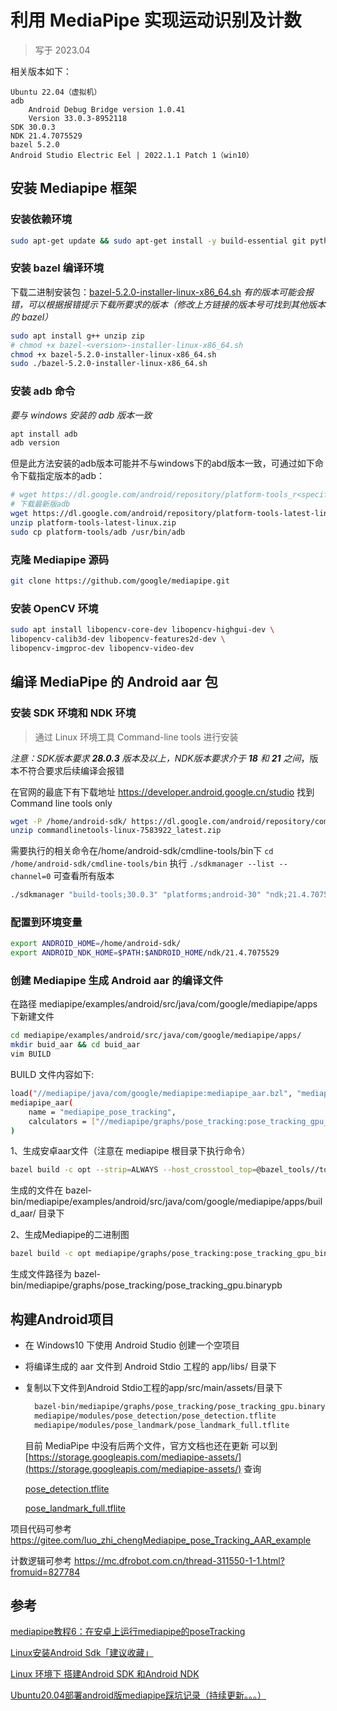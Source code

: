 # 利用 MediaPipe 实现运动识别及计数


> 写于 2023.04

相关版本如下：
```
Ubuntu 22.04（虚拟机）
adb 
	Android Debug Bridge version 1.0.41
	Version 33.0.3-8952118
SDK 30.0.3
NDK 21.4.7075529
bazel 5.2.0
Android Studio Electric Eel | 2022.1.1 Patch 1（win10）
```

## 安装 Mediapipe 框架

### 安装依赖环境

```bash
sudo apt-get update && sudo apt-get install -y build-essential git python zip adb openjdk-8-jdk
```

### 安装 bazel 编译环境

下载二进制安装包：[bazel-5.2.0-installer-linux-x86_64.sh](https://mirrors.huaweicloud.com/bazel/5.2.0/)
_有的版本可能会报错，可以根据报错提示下载所要求的版本（修改上方链接的版本号可找到其他版本的 bazel）_

```bash
sudo apt install g++ unzip zip
# chmod +x bazel-<version>-installer-linux-x86_64.sh
chmod +x bazel-5.2.0-installer-linux-x86_64.sh
sudo ./bazel-5.2.0-installer-linux-x86_64.sh
```

### 安装 adb 命令

_要与 windows 安装的 adb 版本一致_

```bash
apt install adb
adb version
```
但是此方法安装的adb版本可能并不与windows下的abd版本一致，可通过如下命令下载指定版本的adb：

```bash
# wget https://dl.google.com/android/repository/platform-tools_r<specific-version>-linux.zip
# 下载最新版adb
wget https://dl.google.com/android/repository/platform-tools-latest-linux.zip
unzip platform-tools-latest-linux.zip
sudo cp platform-tools/adb /usr/bin/adb
```

### 克隆 Mediapipe 源码

```bash
git clone https://github.com/google/mediapipe.git
```

### 安装 OpenCV 环境

```bash
sudo apt install libopencv-core-dev libopencv-highgui-dev \
libopencv-calib3d-dev libopencv-features2d-dev \
libopencv-imgproc-dev libopencv-video-dev
```

## 编译 MediaPipe 的 Android aar 包

### 安装 SDK 环境和 NDK 环境

> 通过 Linux 环境工具 Command-line tools 进行安装

_注意：SDK版本要求 **28.0.3** 版本及以上，NDK版本要求介于 **18** 和 **21** 之间_，版本不符合要求后续编译会报错

在官网的最底下有下载地址 https://developer.android.google.cn/studio
找到 Command line tools only

```bash
wget -P /home/android-sdk/ https://dl.google.com/android/repository/commandlinetools-linux-7583922_latest.zip
unzip commandlinetools-linux-7583922_latest.zip
```
需要执行的相关命令在/home/android-sdk/cmdline-tools/bin下
`cd /home/android-sdk/cmdline-tools/bin`
执行 `./sdkmanager --list --channel=0` 可查看所有版本

```bash
./sdkmanager "build-tools;30.0.3" "platforms;android-30" "ndk;21.4.7075529"
```

### 配置到环境变量

```bash
export ANDROID_HOME=/home/android-sdk/
export ANDROID_NDK_HOME=$PATH:$ANDROID_HOME/ndk/21.4.7075529
```

### 创建 Mediapipe 生成 Android aar 的编译文件

在路径 mediapipe/examples/android/src/java/com/google/mediapipe/apps 下新建文件

```bash
cd mediapipe/examples/android/src/java/com/google/mediapipe/apps/
mkdir buid_aar && cd buid_aar
vim BUILD
```
BUILD 文件内容如下:

```bash
load("//mediapipe/java/com/google/mediapipe:mediapipe_aar.bzl", "mediapipe_aar")
mediapipe_aar(
	name = "mediapipe_pose_tracking",
	calculators = ["//mediapipe/graphs/pose_tracking:pose_tracking_gpu_deps"],
)
```
1、生成安卓aar文件（注意在 mediapipe 根目录下执行命令）

```bash
bazel build -c opt --strip=ALWAYS --host_crosstool_top=@bazel_tools//tools/cpp:toolchain --fat_apk_cpu=arm64-v8a,armeabi-v7a mediapipe/examples/android/src/java/com/google/mediapipe/apps/build_aar:mediapipe_pose_tracking
```
生成的文件在 bazel-bin/mediapipe/examples/android/src/java/com/google/mediapipe/apps/build_aar/ 目录下

2、生成Mediapipe的二进制图

```bash
bazel build -c opt mediapipe/graphs/pose_tracking:pose_tracking_gpu_binary_graph
```
生成文件路径为 bazel-bin/mediapipe/graphs/pose_tracking/pose_tracking_gpu.binarypb


## 构建Android项目

- 在 Windows10 下使用 Android Studio 创建一个空项目
- 将编译生成的 aar 文件到 Android Stdio 工程的 app/libs/ 目录下
- 复制以下文件到Android Stdio工程的app/src/main/assets/目录下
  ```bash
    bazel-bin/mediapipe/graphs/pose_tracking/pose_tracking_gpu.binarypb
    mediapipe/modules/pose_detection/pose_detection.tflite
    mediapipe/modules/pose_landmark/pose_landmark_full.tflite
  ```
    目前 MediaPipe 中没有后两个文件，官方文档也还在更新
    可以到 [https://storage.googleapis.com/mediapipe-assets/](https://storage.googleapis.com/mediapipe-assets/) 查询
  
    [pose_detection.tflite](https://storage.googleapis.com/mediapipe-assets/pose_detection.tflite)
  
    [pose_landmark_full.tflite](https://storage.googleapis.com/mediapipe-assets/pose_landmark_full.tflite)

项目代码可参考 https://gitee.com/luo_zhi_chengMediapipe_pose_Tracking_AAR_example

计数逻辑可参考 https://mc.dfrobot.com.cn/thread-311550-1-1.html?fromuid=827784


## 参考

[mediapipe教程6：在安卓上运行mediapipe的poseTracking](https://blog.csdn.net/luozhichengaichenlei/article/details/117319518)

[Linux安装Android Sdk「建议收藏」](https://cloud.tencent.com/developer/article/2108851)

[Linux 环境下 搭建Android SDK 和Android NDK](https://cloud.tencent.com/developer/article/2188266)

[Ubuntu20.04部署android版mediapipe踩坑记录（持续更新。。。）](https://blog.csdn.net/qq_36577574/article/details/120223281)

